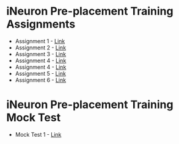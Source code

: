 # iNeuron Pre-placement Training Assignments

- Assignment 1 - [Link](./Assignment1/README.md)
- Assignment 2 - [Link](./Assignment2/README.md)
- Assignment 3 - [Link](./Assignment3/README.md)
- Assignment 4 - [Link](./Assignment4/README.md)
- Assignment 4 - [Link](./Assignment4/README.md)
- Assignment 5 - [Link](./Assignment5/README.md)
- Assignment 6 - [Link](./Assignment6/README.md) 

# iNeuron Pre-placement Training Mock Test

- Mock Test 1 - [Link](./MockTest/mock1/)
